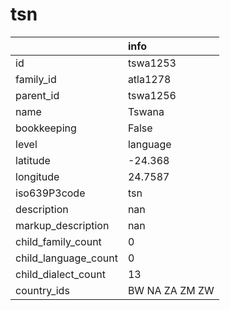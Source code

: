 # tsn
|                      | info           |
|:---------------------|:---------------|
| id                   | tswa1253       |
| family_id            | atla1278       |
| parent_id            | tswa1256       |
| name                 | Tswana         |
| bookkeeping          | False          |
| level                | language       |
| latitude             | -24.368        |
| longitude            | 24.7587        |
| iso639P3code         | tsn            |
| description          | nan            |
| markup_description   | nan            |
| child_family_count   | 0              |
| child_language_count | 0              |
| child_dialect_count  | 13             |
| country_ids          | BW NA ZA ZM ZW |